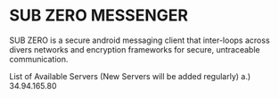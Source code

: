 # SUB ZERO MESSENGER
SUB ZERO is a secure android messaging client that inter-loops across divers networks and encryption frameworks for secure, untraceable  communication.  

List of Available Servers (New Servers will be added regularly)
a.) 34.94.165.80

